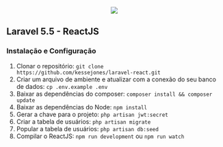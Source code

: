 <p align="center"><img src="https://laravel.com/assets/img/components/logo-laravel.svg"></p>

## Laravel 5.5 - ReactJS

### Instalação e Configuração

1. Clonar o repositório: 
`git clone https://github.com/kessejones/laravel-react.git`
2. Criar um arquivo de ambiente e atualizar com a conexão do seu banco de dados: `cp .env.example .env`
3. Baixar as dependências do composer: `composer install && composer update`
4. Baixar as dependências do Node: `npm install`
5. Gerar a chave para o projeto: `php artisan jwt:secret` 
6. Criar a tabela de usuários: `php artisan migrate`
7. Popular a tabela de usuários: `php artisan db:seed`
8. Compilar o ReactJS: `npm run development` ou `npm run watch` 
